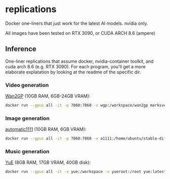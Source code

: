 # replications  

Docker one-liners that just work for the latest AI models.
nvidia only.

All images have been tested on RTX 3090, or CUDA ARCH 8.6 (ampere)

## Inference  

One-liner replications that assume docker, nvidia-container toolkit, and cuda arch 8.6 (e.g. RTX 3090).
For each program, you'll get a more elaborate explatation by looking at the readme of the specific dir.

### Video generation
[Wan2GP](/wan2gp/README.md) (10GB RAM, 6GB-24GB VRAM):
```bash
docker run --gpus all -it -p 7860:7860 -v wgp:/workspace/wan2gp marksverdhei/wan2gp:latest
```

### Image generation
[automatic1111](/automatic1111/README.md) (10GB RAM, 6GB VRAM):
```bash
docker run --gpus all -it -p 7860:7860 -v a1111:/home/ubuntu/stable-diffusion-webui automatic1111:latest
```

### Music generation

[YuE](/yue/README.md) (8GB RAM, 17GB VRAM, 40GB disk):
```bash
docker run --gpus all -it -v yue:/workspace -v yueroot:/root yue:latest
```

